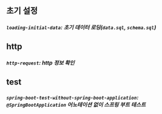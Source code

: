 ## 초기 설정
##### `loading-initial-data`: 초기 데이터 로딩(`data.sql`, `schema.sql`)

## http
##### `http-request`: http 정보 확인

## test
##### `spring-boot-test-without-spring-boot-application`: `@SpringBootApplication` 어노테이션 없이 스프링 부트 테스트